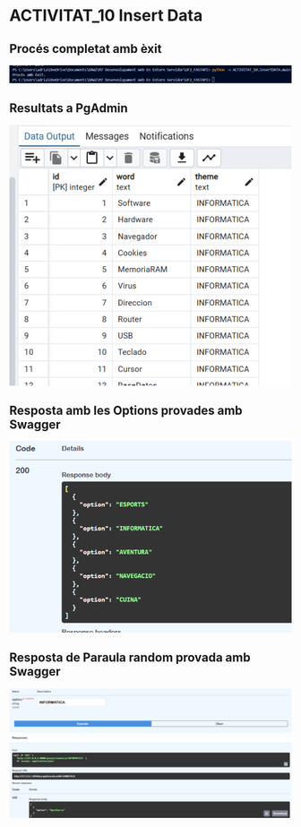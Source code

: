 # ACTIVITAT_10 Insert Data

## Procés completat amb èxit

![Procés amb èxit](./insertDATA/images/proces_exit.png)

## Resultats a PgAdmin

![Resultat](./insertDATA/images/pgadmin.png)

## Resposta amb les Options provades amb Swagger

![Resultat Options](./images/response_options.png)

## Resposta de Paraula random provada amb Swagger

![Resultat Random Word](./images/response_word.png)

